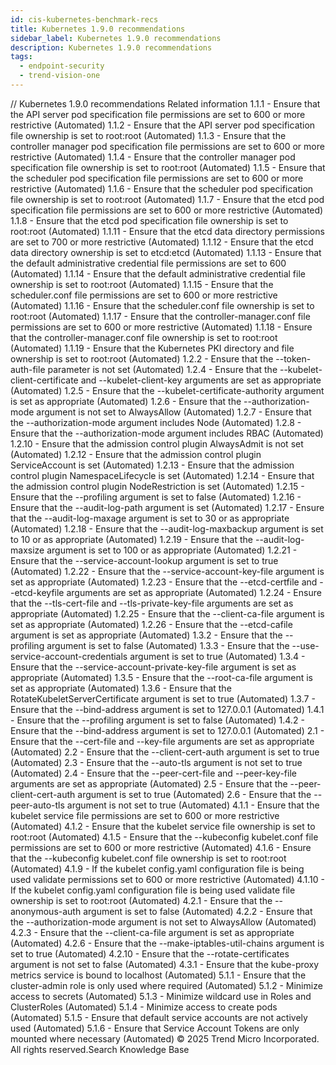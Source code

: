 ```yaml
---
id: cis-kubernetes-benchmark-recs
title: Kubernetes 1.9.0 recommendations
sidebar_label: Kubernetes 1.9.0 recommendations
description: Kubernetes 1.9.0 recommendations
tags:
  - endpoint-security
  - trend-vision-one
---
```


/*<![CDATA[*/ $('#title').html($('meta[name=map-description]').attr('content')); /*]]>*/ Kubernetes 1.9.0 recommendations Related information 1.1.1 - Ensure that the API server pod specification file permissions are set to 600 or more restrictive (Automated) 1.1.2 - Ensure that the API server pod specification file ownership is set to root:root (Automated) 1.1.3 - Ensure that the controller manager pod specification file permissions are set to 600 or more restrictive (Automated) 1.1.4 - Ensure that the controller manager pod specification file ownership is set to root:root (Automated) 1.1.5 - Ensure that the scheduler pod specification file permissions are set to 600 or more restrictive (Automated) 1.1.6 - Ensure that the scheduler pod specification file ownership is set to root:root (Automated) 1.1.7 - Ensure that the etcd pod specification file permissions are set to 600 or more restrictive (Automated) 1.1.8 - Ensure that the etcd pod specification file ownership is set to root:root (Automated) 1.1.11 - Ensure that the etcd data directory permissions are set to 700 or more restrictive (Automated) 1.1.12 - Ensure that the etcd data directory ownership is set to etcd:etcd (Automated) 1.1.13 - Ensure that the default administrative credential file permissions are set to 600 (Automated) 1.1.14 - Ensure that the default administrative credential file ownership is set to root:root (Automated) 1.1.15 - Ensure that the scheduler.conf file permissions are set to 600 or more restrictive (Automated) 1.1.16 - Ensure that the scheduler.conf file ownership is set to root:root (Automated) 1.1.17 - Ensure that the controller-manager.conf file permissions are set to 600 or more restrictive (Automated) 1.1.18 - Ensure that the controller-manager.conf file ownership is set to root:root (Automated) 1.1.19 - Ensure that the Kubernetes PKI directory and file ownership is set to root:root (Automated) 1.2.2 - Ensure that the --token-auth-file parameter is not set (Automated) 1.2.4 - Ensure that the --kubelet-client-certificate and --kubelet-client-key arguments are set as appropriate (Automated) 1.2.5 - Ensure that the --kubelet-certificate-authority argument is set as appropriate (Automated) 1.2.6 - Ensure that the --authorization-mode argument is not set to AlwaysAllow (Automated) 1.2.7 - Ensure that the --authorization-mode argument includes Node (Automated) 1.2.8 - Ensure that the --authorization-mode argument includes RBAC (Automated) 1.2.10 - Ensure that the admission control plugin AlwaysAdmit is not set (Automated) 1.2.12 - Ensure that the admission control plugin ServiceAccount is set (Automated) 1.2.13 - Ensure that the admission control plugin NamespaceLifecycle is set (Automated) 1.2.14 - Ensure that the admission control plugin NodeRestriction is set (Automated) 1.2.15 - Ensure that the --profiling argument is set to false (Automated) 1.2.16 - Ensure that the --audit-log-path argument is set (Automated) 1.2.17 - Ensure that the --audit-log-maxage argument is set to 30 or as appropriate (Automated) 1.2.18 - Ensure that the --audit-log-maxbackup argument is set to 10 or as appropriate (Automated) 1.2.19 - Ensure that the --audit-log-maxsize argument is set to 100 or as appropriate (Automated) 1.2.21 - Ensure that the --service-account-lookup argument is set to true (Automated) 1.2.22 - Ensure that the --service-account-key-file argument is set as appropriate (Automated) 1.2.23 - Ensure that the --etcd-certfile and --etcd-keyfile arguments are set as appropriate (Automated) 1.2.24 - Ensure that the --tls-cert-file and --tls-private-key-file arguments are set as appropriate (Automated) 1.2.25 - Ensure that the --client-ca-file argument is set as appropriate (Automated) 1.2.26 - Ensure that the --etcd-cafile argument is set as appropriate (Automated) 1.3.2 - Ensure that the --profiling argument is set to false (Automated) 1.3.3 - Ensure that the --use-service-account-credentials argument is set to true (Automated) 1.3.4 - Ensure that the --service-account-private-key-file argument is set as appropriate (Automated) 1.3.5 - Ensure that the --root-ca-file argument is set as appropriate (Automated) 1.3.6 - Ensure that the RotateKubeletServerCertificate argument is set to true (Automated) 1.3.7 - Ensure that the --bind-address argument is set to 127.0.0.1 (Automated) 1.4.1 - Ensure that the --profiling argument is set to false (Automated) 1.4.2 - Ensure that the --bind-address argument is set to 127.0.0.1 (Automated) 2.1 - Ensure that the --cert-file and --key-file arguments are set as appropriate (Automated) 2.2 - Ensure that the --client-cert-auth argument is set to true (Automated) 2.3 - Ensure that the --auto-tls argument is not set to true (Automated) 2.4 - Ensure that the --peer-cert-file and --peer-key-file arguments are set as appropriate (Automated) 2.5 - Ensure that the --peer-client-cert-auth argument is set to true (Automated) 2.6 - Ensure that the --peer-auto-tls argument is not set to true (Automated) 4.1.1 - Ensure that the kubelet service file permissions are set to 600 or more restrictive (Automated) 4.1.2 - Ensure that the kubelet service file ownership is set to root:root (Automated) 4.1.5 - Ensure that the --kubeconfig kubelet.conf file permissions are set to 600 or more restrictive (Automated) 4.1.6 - Ensure that the --kubeconfig kubelet.conf file ownership is set to root:root (Automated) 4.1.9 - If the kubelet config.yaml configuration file is being used validate permissions set to 600 or more restrictive (Automated) 4.1.10 - If the kubelet config.yaml configuration file is being used validate file ownership is set to root:root (Automated) 4.2.1 - Ensure that the --anonymous-auth argument is set to false (Automated) 4.2.2 - Ensure that the --authorization-mode argument is not set to AlwaysAllow (Automated) 4.2.3 - Ensure that the --client-ca-file argument is set as appropriate (Automated) 4.2.6 - Ensure that the --make-iptables-util-chains argument is set to true (Automated) 4.2.10 - Ensure that the --rotate-certificates argument is not set to false (Automated) 4.3.1 - Ensure that the kube-proxy metrics service is bound to localhost (Automated) 5.1.1 - Ensure that the cluster-admin role is only used where required (Automated) 5.1.2 - Minimize access to secrets (Automated) 5.1.3 - Minimize wildcard use in Roles and ClusterRoles (Automated) 5.1.4 - Minimize access to create pods (Automated) 5.1.5 - Ensure that default service accounts are not actively used (Automated) 5.1.6 - Ensure that Service Account Tokens are only mounted where necessary (Automated) © 2025 Trend Micro Incorporated. All rights reserved.Search Knowledge Base